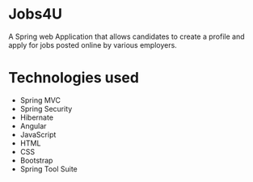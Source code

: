 # Jobs4U
A Spring web Application that allows candidates to create a profile and apply for jobs posted online by various employers.

# Technologies used
- Spring MVC
- Spring Security
- Hibernate
- Angular
- JavaScript
- HTML
- CSS
- Bootstrap
- Spring Tool Suite
